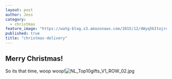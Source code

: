 ```yaml
---
layout: post
author: Jess
category: 
  - christmas
feature_image: "https://watg-blog.s3.amazonaws.com/2015/12/4Wyq5bItojrcKz1UWdYmhZYkAxriy9YT-fzlbXRNbyU.jpg"
published: true
title: "christmas-delivery"
---
```



## Merry Christmas!

So its that time, woop woop!![NL_Top10gifts_V1_ROW_02.jpg]({{site.baseurl}}/img/NL_Top10gifts_V1_ROW_02.jpg)
